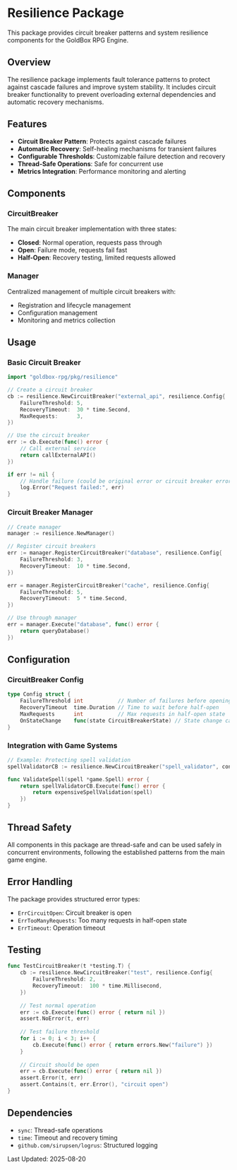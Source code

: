 # Resilience Package

This package provides circuit breaker patterns and system resilience components for the GoldBox RPG Engine.

## Overview

The resilience package implements fault tolerance patterns to protect against cascade failures and improve system stability. It includes circuit breaker functionality to prevent overloading external dependencies and automatic recovery mechanisms.

## Features

- **Circuit Breaker Pattern**: Protects against cascade failures
- **Automatic Recovery**: Self-healing mechanisms for transient failures  
- **Configurable Thresholds**: Customizable failure detection and recovery
- **Thread-Safe Operations**: Safe for concurrent use
- **Metrics Integration**: Performance monitoring and alerting

## Components

### CircuitBreaker

The main circuit breaker implementation with three states:
- **Closed**: Normal operation, requests pass through
- **Open**: Failure mode, requests fail fast
- **Half-Open**: Recovery testing, limited requests allowed

### Manager

Centralized management of multiple circuit breakers with:
- Registration and lifecycle management
- Configuration management
- Monitoring and metrics collection

## Usage

### Basic Circuit Breaker

```go
import "goldbox-rpg/pkg/resilience"

// Create a circuit breaker
cb := resilience.NewCircuitBreaker("external_api", resilience.Config{
    FailureThreshold: 5,
    RecoveryTimeout:  30 * time.Second,
    MaxRequests:      3,
})

// Use the circuit breaker
err := cb.Execute(func() error {
    // Call external service
    return callExternalAPI()
})

if err != nil {
    // Handle failure (could be original error or circuit breaker error)
    log.Error("Request failed:", err)
}
```

### Circuit Breaker Manager

```go
// Create manager
manager := resilience.NewManager()

// Register circuit breakers
err := manager.RegisterCircuitBreaker("database", resilience.Config{
    FailureThreshold: 3,
    RecoveryTimeout:  10 * time.Second,
})

err = manager.RegisterCircuitBreaker("cache", resilience.Config{
    FailureThreshold: 5,
    RecoveryTimeout:  5 * time.Second,
})

// Use through manager
err = manager.Execute("database", func() error {
    return queryDatabase()
})
```

## Configuration

### CircuitBreaker Config

```go
type Config struct {
    FailureThreshold int           // Number of failures before opening
    RecoveryTimeout  time.Duration // Time to wait before half-open
    MaxRequests      int           // Max requests in half-open state
    OnStateChange    func(state CircuitBreakerState) // State change callback
}
```

### Integration with Game Systems

```go
// Example: Protecting spell validation
spellValidatorCB := resilience.NewCircuitBreaker("spell_validator", config)

func ValidateSpell(spell *game.Spell) error {
    return spellValidatorCB.Execute(func() error {
        return expensiveSpellValidation(spell)
    })
}
```

## Thread Safety

All components in this package are thread-safe and can be used safely in concurrent environments, following the established patterns from the main game engine.

## Error Handling

The package provides structured error types:
- `ErrCircuitOpen`: Circuit breaker is open
- `ErrTooManyRequests`: Too many requests in half-open state
- `ErrTimeout`: Operation timeout

## Testing

```go
func TestCircuitBreaker(t *testing.T) {
    cb := resilience.NewCircuitBreaker("test", resilience.Config{
        FailureThreshold: 2,
        RecoveryTimeout:  100 * time.Millisecond,
    })
    
    // Test normal operation
    err := cb.Execute(func() error { return nil })
    assert.NoError(t, err)
    
    // Test failure threshold
    for i := 0; i < 3; i++ {
        cb.Execute(func() error { return errors.New("failure") })
    }
    
    // Circuit should be open
    err = cb.Execute(func() error { return nil })
    assert.Error(t, err)
    assert.Contains(t, err.Error(), "circuit open")
}
```

## Dependencies

- `sync`: Thread-safe operations
- `time`: Timeout and recovery timing
- `github.com/sirupsen/logrus`: Structured logging

Last Updated: 2025-08-20
